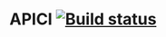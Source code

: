 # APICI [![Build status](https://ci.appveyor.com/api/projects/status/naraet1uoxv9bol7?svg=true)](https://ci.appveyor.com/project/Venajan/apici)
